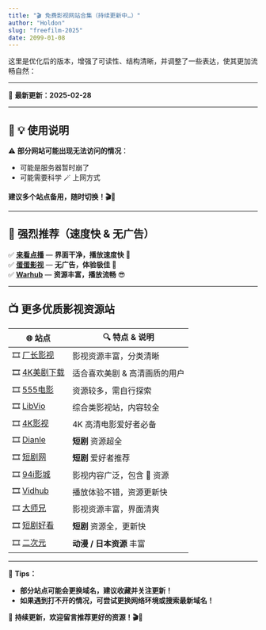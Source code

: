 ```yaml
---
title: "🎬 免费影视网站合集（持续更新中…）"
author: "Holdon"
slug: "freefilm-2025"
date: 2099-01-08
---
```


这里是优化后的版本，增强了可读性、结构清晰，并调整了一些表达，使其更加流畅自然：  

---

📅 **最新更新：2025-02-28**  

---

## 🎥 **💡 使用说明**  

⚠ **部分网站可能出现无法访问的情况**：  
- 可能是服务器暂时崩了  
- 可能需要科学 🪄 上网方式  

**建议多个站点备用，随时切换！🎬🍿**  

---

## 🌟 **强烈推荐（速度快 & 无广告）**  

✅ **[来看点播](https://lkvod.me/)** — **界面干净，播放速度快** 🍺  
✅ **[蛋蛋影视](https://dandanzandy.com/)** — **无广告，体验极佳** 🫰  
✅ **[Warhub](https://v.warhut.cn/)** — **资源丰富，播放流畅** 😎  

---

## 📺 **更多优质影视资源站**  

| 🌐 **站点** | 🔍 **特点 & 说明** |
|------------|----------------|
| 🎞️ [厂长影视](https://www.czzy77.com/) | 影视资源丰富，分类清晰 |
| 🎞️ [4K美剧下载](https://www.4khdr.cn/) | 适合喜欢美剧 & 高清画质的用户 |
| 🎞️ [555电影](https://www.wuwu9zd.wiki/index/home.html) | 资源较多，需自行探索 |
| 🎞️ [LibVio](https://libvio.pro/) | 综合类影视站，内容较全 |
| 🎞️ [4K影视](https://www.4kvm.net/) | 4K 高清电影爱好者必备 |
| 🎞️ [Dianle](https://www.duanju55.com/) | **短剧** 资源超全 |
| 🎞️ [短剧网](https://www.duanju2.com/) | **短剧** 爱好者推荐 |
| 🎞️ [94i影城](https://94itv.app/) | 影视内容广泛，包含 🔞 资源 |
| 🎞️ [Vidhub](https://vidhub.me/) | 播放体验不错，资源更新快 |
| 🎞️ [大师兄](https://dsxys.pro/) | 影视资源丰富，界面清爽 |
| 🎞️ [短剧好看](https://duanjuhk.com/) | **短剧** 资源全，更新快 |
| 🎞️ [二次元](https://www.cycani.org/) | **动漫 / 日本资源** 丰富 |

---

📌 **Tips：**
- **部分站点可能会更换域名，建议收藏并关注更新！**  
- **如果遇到打不开的情况，可尝试更换网络环境或搜索最新域名！**  

🚀 **持续更新，欢迎留言推荐更好的资源！🎬🍻**  
